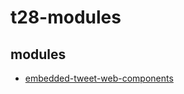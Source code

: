 # t28-modules

## modules

- [embedded-tweet-web-components](./packages/embedded-tweet-web-components/README.md)
